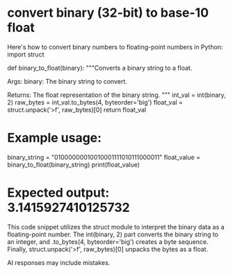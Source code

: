 # convert binary (32-bit) to base-10 float

Here's how to convert binary numbers to floating-point numbers in Python: 
import struct

def binary_to_float(binary):
  """Converts a binary string to a float.

  Args:
    binary: The binary string to convert.

  Returns:
    The float representation of the binary string.
  """
  int_val = int(binary, 2)
  raw_bytes = int_val.to_bytes(4, byteorder='big')
  float_val = struct.unpack('>f', raw_bytes)[0]
  return float_val

# Example usage:
binary_string = "01000000010010001111010111000011"
float_value = binary_to_float(binary_string)
print(float_value)
# Expected output: 3.1415927410125732

This code snippet utilizes the struct module to interpret the binary data as a floating-point number. The int(binary, 2) part converts the binary string to an integer, and .to_bytes(4, byteorder='big') creates a byte sequence. Finally, struct.unpack('&gt;f', raw_bytes)[0] unpacks the bytes as a float. 

AI responses may include mistakes.

